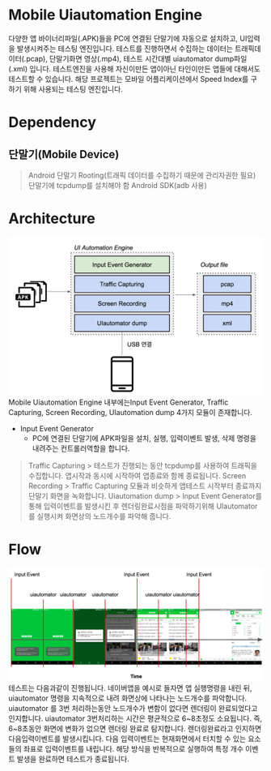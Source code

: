 # Mobile Uiautomation Engine
다양한 앱 바이너리파일(.APK)들을 PC에 연결된 단말기에 자동으로 설치하고, UI입력을 발생시켜주는 테스팅 엔진입니다.
테스트를 진행하면서 수집하는 데이터는 트래픽데이터(.pcap), 단말기화면 영상(.mp4), 테스트 시간대별 uiautomator dump파일(.xml) 입니다.
테스트엔진을 사용해 자신이만든 앱이아닌 타인이만든 앱들에 대해서도 테스트할 수 있습니다.
해당 프로젝트는 모바일 어플리케이션에서 Speed Index를 구하기 위해 사용되는 테스팅 엔진입니다.

# Dependency
## 단말기(Mobile Device)
> Android 단말기
> Rooting(트래픽 데이터를 수집하기 때문에 관리자권한 필요)
> 단말기에 tcpdump를 설치해야 함
> Android SDK(adb 사용)

# Architecture
![Architecture](Architecture.png)
Mobile Uiautomation Engine 내부에는Input Event Generator, Traffic Capturing, Screen Recording, UIautomation dump  4가지 모듈이 존재합니다.
- Input Event Generator
    - PC에 연결된 단말기에 APK파일을 설치, 실행, 입력이벤트 발생, 삭제 명령을 내려주는 컨트롤러역할을 합니다.
> Traffic Capturing
    > 테스트가 진행되는 동안 tcpdump를 사용하여 트래픽을 수집합니다. 앱시작과 동시에 시작하여 앱종료와 함께 종료됩니다.
> Screen Recording
    > Traffic Capturing 모듈과 비슷하게 앱테스트 시작부터 종료까지 단말기 화면을 녹화합니다.
> Uiautomation dump
    > Input Event Generator를 통해 입력이벤트를 발생시킨 후 렌더링완료시점을 파악하기위해 UIautomator를 실행시켜 화면상의 노드개수를 파악해 줍니다.

# Flow
![Flow](Flow.png)
테스트는 다음과같이 진행됩니다.
네이버앱을 예시로 들자면 앱 실행명령을 내린 뒤, uiautomator 명령을 지속적으로 내려 화면상에 나타나는 노드개수를 파악합니다. uiautomator 를 3번 처리하는동안 노드개수가 변함이 없다면 렌더링이 완료되었다고 인지합니다. uiautomator 3번처리하는 시간은 평균적으로 6~8초정도 소요됩니다. 즉, 6~8초동안 화면에 변화가 없으면 렌더링 완료로 탐지합니다. 렌더링완료라고 인지하면 다음입력이벤트를 발생시킵니다. 다음 입력이벤트는 현재화면에서 터치할 수 있는 요소들의 좌표로 입력이벤트를 내립니다. 해당 방식을 반복적으로 실행하여 특정 개수 이벤트 발생을 완료하면 테스트가 종료됩니다.

